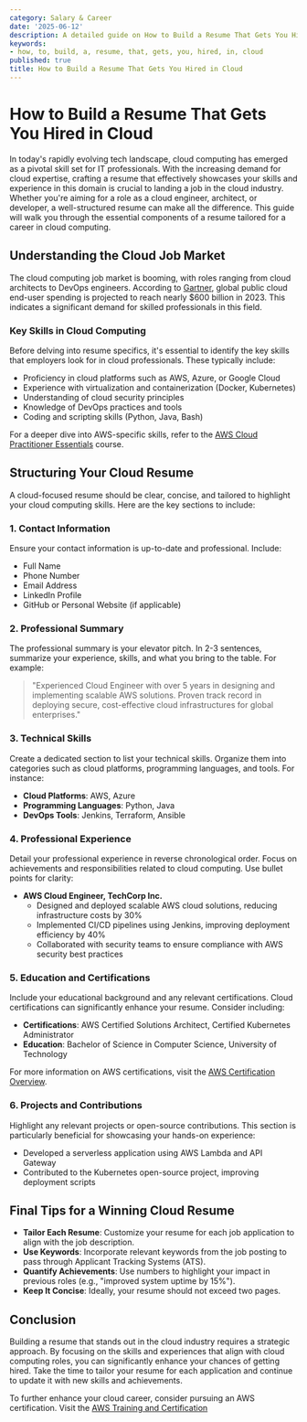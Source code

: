 ```yaml
---
category: Salary & Career
date: '2025-06-12'
description: A detailed guide on How to Build a Resume That Gets You Hired in Cloud
keywords:
- how, to, build, a, resume, that, gets, you, hired, in, cloud
published: true
title: How to Build a Resume That Gets You Hired in Cloud
---
```


# How to Build a Resume That Gets You Hired in Cloud

In today's rapidly evolving tech landscape, cloud computing has emerged as a pivotal skill set for IT professionals. With the increasing demand for cloud expertise, crafting a resume that effectively showcases your skills and experience in this domain is crucial to landing a job in the cloud industry. Whether you're aiming for a role as a cloud engineer, architect, or developer, a well-structured resume can make all the difference. This guide will walk you through the essential components of a resume tailored for a career in cloud computing.

## Understanding the Cloud Job Market

The cloud computing job market is booming, with roles ranging from cloud architects to DevOps engineers. According to [Gartner](https://www.gartner.com/en/newsroom/press-releases/2023-02-07-gartner-forecasts-worldwide-public-cloud-end-user-spending-to-reach-nearly-600-billion-in-2023), global public cloud end-user spending is projected to reach nearly $600 billion in 2023. This indicates a significant demand for skilled professionals in this field. 

### Key Skills in Cloud Computing

Before delving into resume specifics, it's essential to identify the key skills that employers look for in cloud professionals. These typically include:

- Proficiency in cloud platforms such as AWS, Azure, or Google Cloud
- Experience with virtualization and containerization (Docker, Kubernetes)
- Understanding of cloud security principles
- Knowledge of DevOps practices and tools
- Coding and scripting skills (Python, Java, Bash)

For a deeper dive into AWS-specific skills, refer to the [AWS Cloud Practitioner Essentials](https://aws.amazon.com/training/course-descriptions/cloud-practitioner-essentials/) course.

## Structuring Your Cloud Resume

A cloud-focused resume should be clear, concise, and tailored to highlight your cloud computing skills. Here are the key sections to include:

### 1. Contact Information

Ensure your contact information is up-to-date and professional. Include:

- Full Name
- Phone Number
- Email Address
- LinkedIn Profile
- GitHub or Personal Website (if applicable)

### 2. Professional Summary

The professional summary is your elevator pitch. In 2-3 sentences, summarize your experience, skills, and what you bring to the table. For example:

> "Experienced Cloud Engineer with over 5 years in designing and implementing scalable AWS solutions. Proven track record in deploying secure, cost-effective cloud infrastructures for global enterprises."

### 3. Technical Skills

Create a dedicated section to list your technical skills. Organize them into categories such as cloud platforms, programming languages, and tools. For instance:

- **Cloud Platforms**: AWS, Azure
- **Programming Languages**: Python, Java
- **DevOps Tools**: Jenkins, Terraform, Ansible

### 4. Professional Experience

Detail your professional experience in reverse chronological order. Focus on achievements and responsibilities related to cloud computing. Use bullet points for clarity:

- **AWS Cloud Engineer, TechCorp Inc.**
  - Designed and deployed scalable AWS cloud solutions, reducing infrastructure costs by 30%
  - Implemented CI/CD pipelines using Jenkins, improving deployment efficiency by 40%
  - Collaborated with security teams to ensure compliance with AWS security best practices

### 5. Education and Certifications

Include your educational background and any relevant certifications. Cloud certifications can significantly enhance your resume. Consider including:

- **Certifications**: AWS Certified Solutions Architect, Certified Kubernetes Administrator
- **Education**: Bachelor of Science in Computer Science, University of Technology

For more information on AWS certifications, visit the [AWS Certification Overview](https://aws.amazon.com/certification/).

### 6. Projects and Contributions

Highlight any relevant projects or open-source contributions. This section is particularly beneficial for showcasing your hands-on experience:

- Developed a serverless application using AWS Lambda and API Gateway
- Contributed to the Kubernetes open-source project, improving deployment scripts

## Final Tips for a Winning Cloud Resume

- **Tailor Each Resume**: Customize your resume for each job application to align with the job description.
- **Use Keywords**: Incorporate relevant keywords from the job posting to pass through Applicant Tracking Systems (ATS).
- **Quantify Achievements**: Use numbers to highlight your impact in previous roles (e.g., "improved system uptime by 15%").
- **Keep It Concise**: Ideally, your resume should not exceed two pages.

## Conclusion

Building a resume that stands out in the cloud industry requires a strategic approach. By focusing on the skills and experiences that align with cloud computing roles, you can significantly enhance your chances of getting hired. Take the time to tailor your resume for each application and continue to update it with new skills and achievements.

To further enhance your cloud career, consider pursuing an AWS certification. Visit the [AWS Training and Certification](https://aws.amazon.com/training/)